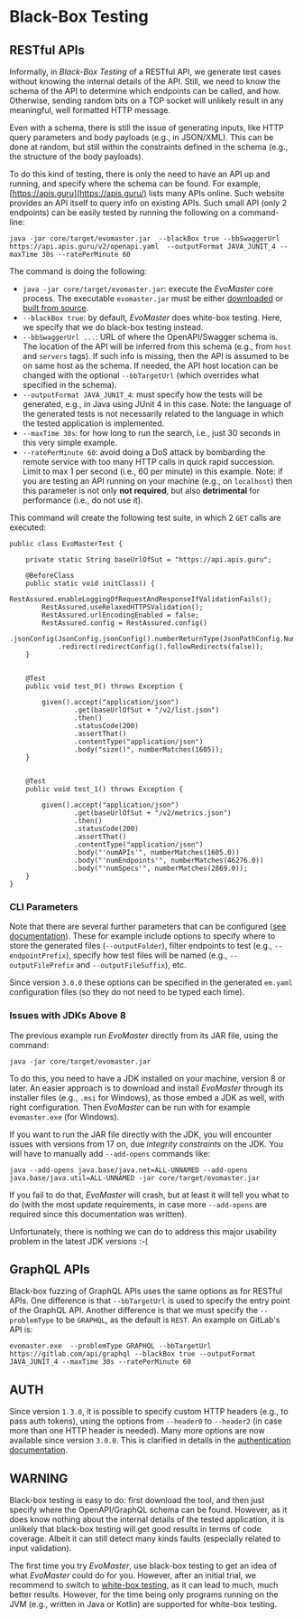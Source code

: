 # Black-Box Testing

## RESTful APIs

Informally, in *Black-Box Testing* of a RESTful API, we generate test cases without
knowing the internal details of the API.
Still, we need to know the schema of the API to determine which endpoints can be called,
and how.
Otherwise, sending random bits on a TCP socket will unlikely result in any meaningful, 
well formatted HTTP message.

Even with a schema, there is still the issue of generating inputs, like HTTP query parameters
and body payloads (e.g., in JSON/XML).
This can be done at random, but still within the constraints defined in the schema (e.g., the 
structure of the body payloads). 


To do this kind of testing, there is only the need to have an API up and running, and specify
where the schema can be found.
For example, [https://apis.guru](https://apis.guru/) lists many APIs online. 
Such website provides an API itself to query info on existing APIs.
Such small API (only 2 endpoints) can be easily tested by running the following on a command-line: 

```
java -jar core/target/evomaster.jar  --blackBox true --bbSwaggerUrl https://api.apis.guru/v2/openapi.yaml  --outputFormat JAVA_JUNIT_4 --maxTime 30s --ratePerMinute 60
```

The command is doing the following:

* `java -jar core/target/evomaster.jar`: execute the _EvoMaster_ core process. 
  The executable `evomaster.jar` must be either [downloaded](download.md) 
  or [built from source](build.md).
* `--blackBox true`: by default, _EvoMaster_ does white-box testing. Here, we specify that
  we do black-box testing instead.
* `--bbSwaggerUrl ...`: URL of where the OpenAPI/Swagger schema is. The location of the API will be inferred from this schema (e.g., from `host` and `servers` tags). If such info is missing, then the API is assumed to be on same host as the schema. If needed, the API host location can be changed with the optional `--bbTargetUrl` (which overrides what specified in the schema).   
* `--outputFormat JAVA_JUNIT_4`: must specify how the tests will be generated, e.g., in Java
  using JUnit 4 in this case. Note: the language of the generated tests is not necessarily related
  to the language in which the tested application is implemented. 
* `--maxTime 30s`: for how long to run the search, i.e., just 30 seconds in this very simple example.
* `--ratePerMinute 60`: avoid doing a DoS attack by bombarding the remote service with too many HTTP calls in quick rapid succession. Limit to max 1 per second (i.e., 60 per minute) in this example. Note: if you are testing an API running on your machine (e.g., on `localhost`) then this parameter is not only __not required__, but also __detrimental__ for performance (i.e., do not use it).

This command will create the following test suite, in which 2 `GET` calls are executed:

```
public class EvoMasterTest {

    private static String baseUrlOfSut = "https://api.apis.guru";
    
    @BeforeClass
    public static void initClass() {
        RestAssured.enableLoggingOfRequestAndResponseIfValidationFails();
        RestAssured.useRelaxedHTTPSValidation();
        RestAssured.urlEncodingEnabled = false;
        RestAssured.config = RestAssured.config()
            .jsonConfig(JsonConfig.jsonConfig().numberReturnType(JsonPathConfig.NumberReturnType.DOUBLE))
            .redirect(redirectConfig().followRedirects(false));
    }

    
    @Test
    public void test_0() throws Exception {
        
        given().accept("application/json")
                .get(baseUrlOfSut + "/v2/list.json")
                .then()
                .statusCode(200)
                .assertThat()
                .contentType("application/json")
                .body("size()", numberMatches(1605));
    }
    
    
    @Test
    public void test_1() throws Exception {
        
        given().accept("application/json")
                .get(baseUrlOfSut + "/v2/metrics.json")
                .then()
                .statusCode(200)
                .assertThat()
                .contentType("application/json")
                .body("'numAPIs'", numberMatches(1605.0))
                .body("'numEndpoints'", numberMatches(46276.0))
                .body("'numSpecs'", numberMatches(2869.0));
    }
}
```

### CLI Parameters

Note that there are several further parameters that can be configured ([see documentation](./options.md)).
These for example include options to specify where to store the generated files (`--outputFolder`), filter endpoints to test (e.g., `--endpointPrefix`), specify how test files will be named (e.g., `--outputFilePrefix` and `--outputFileSuffix`), etc.

Since version `3.0.0` these options can be specified in the generated `em.yaml` configuration files (so they do not need to be typed each time). 


### Issues with JDKs Above 8

The previous example run _EvoMaster_ directly from its JAR file, using the command:

```java -jar core/target/evomaster.jar```

To do this, you need to have a JDK installed on your machine, version 8 or later. 
An easier approach is to download and install _EvoMaster_ through its installer files (e.g., `.msi` for Windows), as those embed a JDK as well, with right configuration.
Then _EvoMaster_ can be run with for example `evomaster.exe` (for Windows).

If you want to run the JAR file directly with the JDK, you will encounter issues with versions from 17 on, due _integrity constraints_ on the JDK. 
You will have to manually add `--add-opens` commands like:

```java --add-opens java.base/java.net=ALL-UNNAMED --add-opens java.base/java.util=ALL-UNNAMED -jar core/target/evomaster.jar ```

If you fail to do that, _EvoMaster_ will crash, but at least it will tell you what to do (with the most update requirements, in case more `--add-opens` are required since this documentation was written).

Unfortunately, there is nothing we can do to address this major usability problem in the latest JDK versions :-( 

## GraphQL APIs

Black-box fuzzing of GraphQL APIs uses the same options as for RESTful APIs.
One difference is that `--bbTargetUrl` is used to specify the entry point of the GraphQL API.
Another difference is that we must specify the `--problemType` to be `GRAPHQL`, as the default is `REST`.
An example on GitLab's API is:

```
evomaster.exe  --problemType GRAPHQL --bbTargetUrl https://gitlab.com/api/graphql --blackBox true --outputFormat JAVA_JUNIT_4 --maxTime 30s --ratePerMinute 60
```


## AUTH

Since version `1.3.0`, it is possible to specify custom HTTP headers (e.g., to pass auth tokens), using the options from `--header0` to `--header2` (in case more than one HTTP header is needed). 
Many more options are now available since version `3.0.0`.
This is clarified in details in the [authentication documentation](auth.md).



## WARNING

Black-box testing is easy to do: first download the tool, and then just specify where the OpenAPI/GraphQL schema can be found.
However, as it does know nothing about the internal details of the tested application, it is  unlikely that black-box testing will get good results in terms of code coverage.
Albeit it can still detect many kinds faults (especially related to input validation).

The first time you try _EvoMaster_, use black-box testing to get an idea of what _EvoMaster_ could do for you.
However, after an initial trial, we recommend to switch to [white-box testing](whitebox.md),
as it can lead to much, much better results.
However, for the time being only programs running on the JVM (e.g., written in Java or Kotlin) are supported for white-box testing. 
